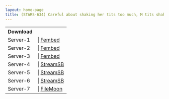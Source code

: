 ```yaml
---
layout: home-page
title: (STARS-634) Careful about shaking her tits too much, M tits shaking FUCK Momona Koibuchi
---
```


<table><tbody>
<tr>
<th>Download</th>
</tr>
<tr>
<td>Server-1</td>
<td>| <a href="https://watchjavnow.xyz/f/-kp0qup8m7delmx" target="_blank">Fembed</a></td>
</tr>
<tr>
<td>Server-2</td>
<td>| <a href="https://fakyutube.com/f/px3ewhm65w5zyp3" target="_blank">Fembed</a></td>
</tr>
<tr>
<td>Server-3</td>
<td>| <a href="https://javhdfree.icu/f/ew1y6h-mewmqw2k" target="_blank">Fembed</a></td>
</tr>
<tr>
<td>Server-4</td>
<td>| <a href="https://sbfull.com/d/6l3oqq25hep5.html" target="_blank">StreamSB</a></td>
</tr>
<tr>
<td>Server-5</td>
<td>| <a href="https://sbfull.com/d/0yby0cmyfa8v.html" target="_blank">StreamSB</a></td>
</tr>
<tr>
<td>Server-6</td>
<td>| <a href="https://javside.com/d/xa3zej35yfss.html" target="_blank">StreamSB</a></td>
</tr>
<tr>
<td>Server-7</td>
<td>| <a href="https://filemoon.sx/d/ovoq51gxy4rh" target="_blank">FileMoon</a></td>
</tr>
</tbody></table>
